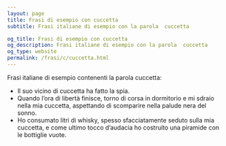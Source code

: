 ```yaml
---
layout: page
title: Frasi di esempio con cuccetta 
subtitle: Frasi italiane di esempio con la parola  cuccetta

og_title: Frasi di esempio con cuccetta 
og_description: Frasi italiane di esempio con la parola  cuccetta
og_type: website
permalink: /frasi/c/cuccetta.html
---
```


Frasi italiane di esempio contenenti la parola cuccetta:


- Il suo vicino di cuccetta ha fatto la spia.
- Quando l’ora di libertà finisce, torno di corsa in dormitorio e mi sdraio nella mia cuccetta, aspettando di scomparire nella palude nera del sonno.
- Ho consumato litri di whisky, spesso sfacciatamente seduto sulla mia cuccetta, e come ultimo tocco d’audacia ho costruito una piramide con le bottiglie vuote.

